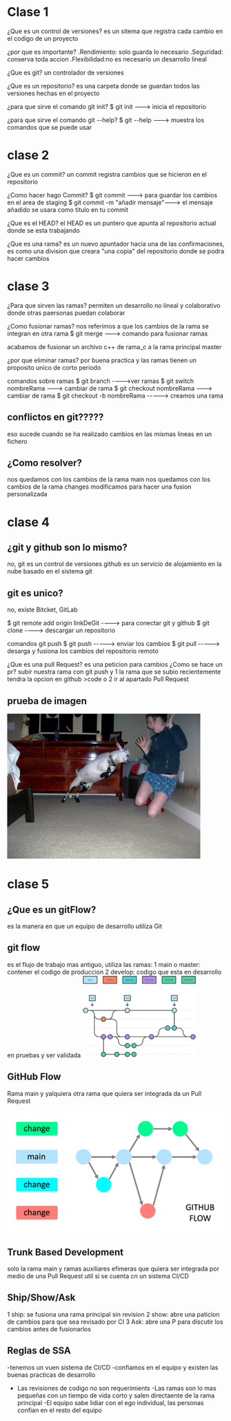 # Clase 1

¿Que es un control de versiones?
es un sitema que registra cada cambio en el codigo de un proyecto

¿por que es importante?
.Rendimiento: solo guarda lo necesario
.Seguridad: conserva toda accion
.Flexibilidad:no es necesario un desarrollo lineal

¿Que es git?
un controlador de versiones

¿Que es un repositorio?
es una carpeta donde se guardan todos las versiones hechas en el proyecto 

¿para que sirve el comando git init?
$ git init ---> inicia el repositorio

¿para que sirve el comando git --help?
$ git --help ---> muestra los comandos que se puede usar


# clase 2

¿Que es un commit?
un commit registra cambios que se hicieron en el repositorio

¿Como hacer hago Commit?
$ git commit ---> para guardar los cambios en el area de staging
$ git commit -m "añadir mensaje"---> el mensaje añadido se usara como titulo en tu commit

¿Que es el HEAD?
el HEAD es un puntero que apunta al repositorio actual donde se esta trabajando

¿Que es una rama?
es un nuevo apuntador hacia una de las confirmaciones, 
es como una division que creara "una copia" del repositorio donde se podra hacer cambios

# clase 3
¿Para que sirven las ramas?
permiten un desarrollo no lineal y colaborativo donde otras paersonas puedan colaborar


¿Como fusionar ramas?
nos referimos a que los cambios de la rama se integran en otra rama 
$ git merge ---> comando para fusionar ramas

acabamos de fusionar un archivo c++ de rama_c a la rama principal master

¿por que eliminar ramas?
por buena practica y las ramas tienen un proposito unico de corto periodo

comandos sobre ramas
$ git branch ---->ver ramas
$ git switch nombreRama ---> cambiar de rama
$ git checkout nombreRama ---> cambiar de rama
$ git checkout -b nombreRama -----> creamos una rama

## conflictos en git?????
eso sucede cuando se ha realizado cambios en las mismas lineas en un fichero
## ¿Como resolver?
nos quedamos con los cambios de la rama main
nos quedamos con los cambios de la rama changes
modificamos para hacer una fusion personalizada

# clase 4
## ¿git y github son lo mismo?
no, git es un control de versiones 
github es un servicio de alojamiento en la nube basado en el sistema git

## git es unico?
no, existe Bitcket, GitLab

$ git remote add origin linkDeGit ----> para conectar git y github
$ git clone <url>  ----> descargar un repositorio

comandos git push 
$ git push -----> enviar los cambios
$ git pull -----> desarga y fusiona los cambios del repositorio remoto

¿Que es una pull Request?
es una peticion para cambios 
¿Como se hace un pr?
subir nuestra rama con git push y
1 la rama que se subio recientemente tendra la opcion en github >code
o
2 ir al apartado Pull Request
## prueba de imagen
![imagen](img/desastre9.jpg)

# clase 5
## ¿Que es un gitFlow?
es la manera en que un equipo de desarrollo utiliza Git

## git flow
es el flujo de trabajo mas antiguo, utiliza las ramas:
1 main o master: contener el codigo de produccion
2 develop: codigo que esta en desarrollo en pruebas y ser validada
![imagenGit](img/images.png)

## GitHub Flow
Rama main y yalquiera otra rama que quiera ser integrada da un Pull Request

![imagenGithub](img/gibhub.png)

## Trunk Based Development
solo la rama main y ramas auxiliares efimeras que quiera ser integrada por medio de una Pull Request
util si se cuenta cn un sistema CI/CD

## Ship/Show/Ask
1 ship: se fusiona una rama principal sin revision
2 show: abre una paticion de cambios para que sea revisado por CI
3 Ask: abre una P para discutir los cambios antes de fusionarlos
## Reglas de SSA
-tenemos un vuen sistema de CI/CD
-confiamos en el equipo y existen las buenas practicas de desarrollo
- Las revisiones de codigo no son requerimients
-Las ramas son lo mas pequeñas con un tiempo de vida corto y salen directaente de la rama principal
-El equipo sabe lidiar con el ego individual, las personas confian en el resto del equipo
